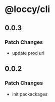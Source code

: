 # @loccy/cli

## 0.0.3

### Patch Changes

- update prod url

## 0.0.2

### Patch Changes

- init packackages

